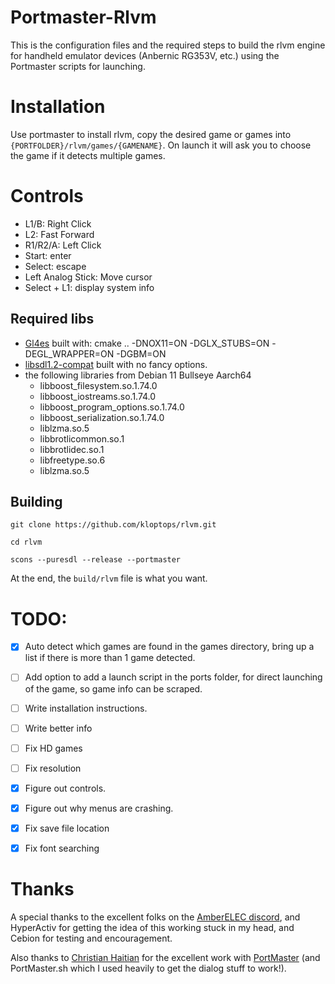 # Portmaster-Rlvm


This is the configuration files and the required steps to build the rlvm engine for handheld emulator devices (Anbernic RG353V, etc.) using the Portmaster scripts for launching.


# Installation

Use portmaster to install rlvm, copy the desired game or games into `{PORTFOLDER}/rlvm/games/{GAMENAME}`. On launch it will ask you to choose the game if it detects multiple games.

# Controls

- L1/B: Right Click
- L2: Fast Forward
- R1/R2/A: Left Click
- Start: enter
- Select: escape
- Left Analog Stick: Move cursor
- Select + L1: display system info

## Required libs

- [Gl4es](https://github.com/ptitSeb/gl4es)
    built with: cmake .. -DNOX11=ON -DGLX_STUBS=ON -DEGL_WRAPPER=ON -DGBM=ON
- [libsdl1.2-compat](https://github.com/libsdl-org/sdl12-compat)
    built with no fancy options.
- the following libraries from Debian 11 Bullseye Aarch64
  - libboost_filesystem.so.1.74.0
  - libboost_iostreams.so.1.74.0
  - libboost_program_options.so.1.74.0
  - libboost_serialization.so.1.74.0
  - liblzma.so.5
  - libbrotlicommon.so.1
  - libbrotlidec.so.1
  - libfreetype.so.6
  - liblzma.so.5

## Building

    git clone https://github.com/kloptops/rlvm.git

    cd rlvm

    scons --puresdl --release --portmaster


At the end, the `build/rlvm` file is what you want.


# TODO:

- [x] Auto detect which games are found in the games directory, bring up a list if there is more than 1 game detected.
- [ ] Add option to add a launch script in the ports folder, for direct launching of the game, so game info can be scraped.
- [ ] Write installation instructions.
- [ ] Write better info
- [ ] Fix HD games
- [ ] Fix resolution 
- [x] Figure out controls.
- [x] Figure out why menus are crashing.
- [x] Fix save file location
- [x] Fix font searching


# Thanks

A special thanks to the excellent folks on the [AmberELEC discord](https://discord.com/invite/R9Er7hkRMe), and HyperActiv for getting the idea of this working stuck in my head, and Cebion for testing and encouragement.

Also thanks to [Christian Haitian](https://github.com/christianhaitian) for the excellent work with [PortMaster](https://github.com/christianhaitian/PortMaster) (and PortMaster.sh which I used heavily to get the dialog stuff to work!).

